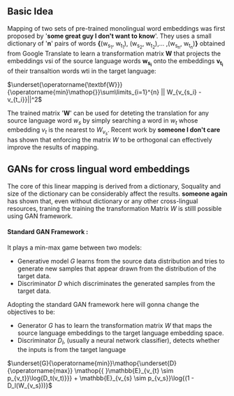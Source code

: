 
## Basic Idea
Mapping of two sets of pre-trained monolingual word embeddings
was first proposed by '__some great guy I don't want to know__'. They uses a small dictionary of '__n__' pairs of words __{__(w<sub>s<sub>1</sub></sub>, w<sub>t<sub>1</sub></sub>), (w<sub>s<sub>2</sub></sub>, w<sub>t<sub>2</sub></sub>),... ,(w<sub>s<sub>n</sub></sub>, w<sub>t<sub>n</sub></sub>)__}__ obtained from Google Translate to learn a transformation matrix __W__ that projects the embeddings vsi of the source language words __w<sub>s<sub>i</sub></sub>__ onto the embeddings __v<sub>t<sub>i</sub></sub>__ of their transaltion words wti in the target language:

$\underset{\operatorname{\textbf{W}}}{\operatorname{min}\mathop{}}\sum\limits_{i=1}^{n} || W_{v_{s_i} - v_{t_i}}||^2$

The trained matrix '__W__' can be used for deteting the translation for any source language word *$w_s$* by simply searching a word in *$w_t$* whose embedding *$v_t$* is the nearest to $W_{v_s}$. Recent work by **someone I don't care** has shown that enforcing the matrix $W$ to be orthogonal can effectively improve the results of mapping.

##  GANs for cross lingual word embeddings
The core of this linear mapping is derived from a dictionary, Soquality and size of the dictionary can be considerably affect the results.
**someone again** has shown that, even without dictionary or any other cross-lingual resources, traning the training the transformation Matrix $W$ is stilll possible using GAN framework. 
#### Standard GAN Framework :
It plays a min-max game between two models:
* Generative model $G$ learns from the source data distribution and tries to generate new samples that appear drawn from the distribution of the target data.
* Discriminator $D$ which discriminates the generated samples from the target data.

Adopting the standard GAN framework here will gonna change the objectives to be:
* Generator $G$ has to learn the transformation matrix $W$ that maps the source language embeddings to the target language embedding space.
* Discriminator $D_l$, (usually a neural network classifier), detects whether the inputs is from the target language

$\underset{G}{\operatorname{min}}\mathop{\underset{D}{\operatorname{max}} \mathop{{   }\mathbb{E}_{v_{t} \sim p_{v_t}}\log{D_t(v_t)}}} + \mathbb{E}_{v_{s} \sim p_{v_s}}\log{(1 - D_l(W_{v_s}))}$



